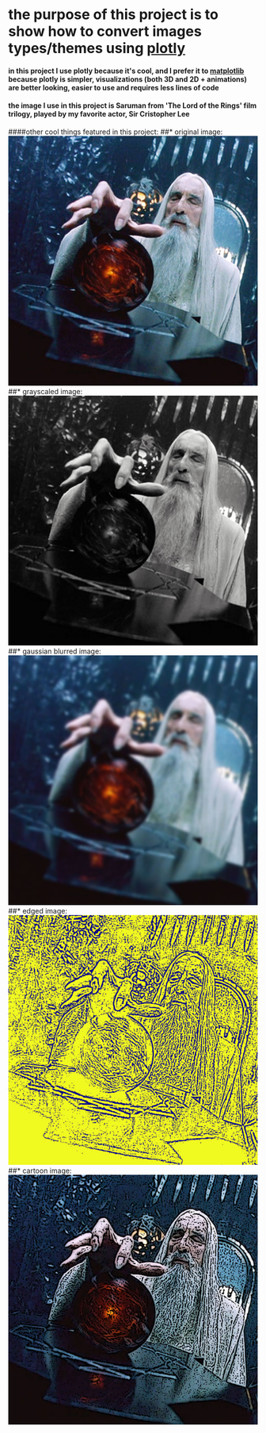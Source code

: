 # the purpose of this project is to show how to convert images types/themes using [plotly](https://plotly.com/)

#### in this project I use plotly because it's cool, and I prefer it to [matplotlib](https://matplotlib.org/) because plotly is simpler, visualizations (both 3D and 2D + animations) are better looking, easier to use and requires less lines of code

#### the image I use in this project is Saruman from 'The Lord of the Rings' film trilogy, played by my favorite actor, Sir Cristopher Lee

####other cool things featured in this project:
##* original image: ![](images/saruman.JPG)
##* grayscaled image: ![](images/sarumanGrey.JPG)
##* gaussian blurred image: ![](images/sarumanGaussianBlur.JPG)
##* edged image: ![](images/sarumanEdged.JPG)
##* cartoon image: ![](images/sarumanCartoon.JPG)
